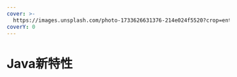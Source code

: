 ```yaml
---
cover: >-
  https://images.unsplash.com/photo-1733626631376-214e024f5520?crop=entropy&cs=srgb&fm=jpg&ixid=M3wxOTcwMjR8MHwxfHJhbmRvbXx8fHx8fHx8fDE3Mzg0MjIwMDV8&ixlib=rb-4.0.3&q=85
coverY: 0
---
```


# Java新特性

